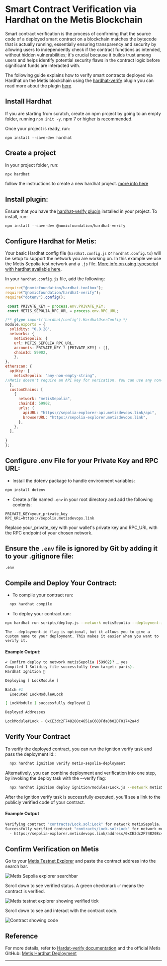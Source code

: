 # Smart Contract Verification via Hardhat on the Metis Blockchain

Smart contract verification is the process of confirming that the source code of a deployed smart contract on a blockchain matches the bytecode that is actually running, essentially ensuring transparency and security by allowing users to independently check if the contract functions as intended, without hidden vulnerabilities; it's crucial because it builds trust among users and helps identify potential security flaws in the contract logic before significant funds are interacted with. 

The following guide explains how to verify smart contracts deployed via Hardhat on the Metis blockchain using the [hardhat-verify](https://hardhat.org/hardhat-runner/plugins/nomicfoundation-hardhat-verify) plugin you can read more about the plugin [here](https://hardhat.org/hardhat-runner/plugins/nomicfoundation-hardhat-verify).

## Install Hardhat

If you are starting from scratch, create an npm project by going to an empty folder, running `npm init -y`. npm 7 or higher is recommended.

Once your project is ready, run:

```npm
npm install --save-dev hardhat
```

## Create a project

In your project folder, run: 

```bash
npx hardhat
```
follow the instructions to create a new hardhat project. [more info here](https://hardhat.org/getting-started/#quick-start)

## Install plugin:

 Ensure that you have the [hardhat-verify plugin](https://hardhat.org/hardhat-runner/plugins/nomicfoundation-hardhat-verify) installed in your project. To install, run:

```npm
npm install --save-dev @nomicfoundation/hardhat-verify
```

## Configure Hardhat for Metis:

Your basic Hardhat config file (`hardhat.config.js` or `hardhat.config.ts`) will be setup to support the network you are working on. In this example we use the Metis Sepolia test network and a `.js` file. [More info on using typescript with hardhat available here](https://hardhat.org/guides/typescript.html#typescript-support). 

In your `hardhat.config.js` file, add the following:

```javascript
require("@nomicfoundation/hardhat-toolbox");
require("@nomicfoundation/hardhat-verify");
require("dotenv").config();

 const PRIVATE_KEY = process.env.PRIVATE_KEY;
 const METIS_SEPOLIA_RPC_URL = process.env.RPC_URL;

/** @type import('hardhat/config').HardhatUserConfig */
module.exports = {
  solidity: "0.8.28",
  networks: {
    metisSepolia: {
    url: METIS_SEPOLIA_RPC_URL,
    accounts: PRIVATE_KEY ? [PRIVATE_KEY] : [],
    chainId: 59902,
    },
},
etherscan: {
  apiKey: {
    metisSepolia: "any-non-empty-string", 
//Metis doesn't require an API key for verication. You can use any non-empty string as a placeholder.
  },
  customChains: [
    {
      network: "metisSepolia",
      chainId: 59902,
      urls: {
        apiURL: "https://sepolia-explorer-api.metisdevops.link/api",
        browserURL: "https://sepolia-explorer.metisdevops.link",
      },
    },
  ],
      
}
};

```
## Configure .env File for your Private Key and RPC URL:

  - Install the dotenv package to handle environment variables:

```bash
npm install dotenv
```
  - Create a file named `.env` in your root directory and add the following contents:
```
PRIVATE_KEY=your_private_key
RPC_URL=https://sepolia.metisdevops.link
```
Replace your_private_key with your wallet's private key and RPC_URL with the RPC endpoint of your chosen network.

## Ensure the `.env` file is ignored by Git by adding it to your .gitignore file:

```
.env
```

## Compile and Deploy Your Contract:
 - To compile your contract run: 

``` bash
  npx hardhat compile
```
 - To deploy your contract run:

```bash
npx hardhat run scripts/deploy.js --network metisSepolia --deployment-id metis-sepolia-deployment
```
`The --deployment-id flag is optional, but it allows you to give a custom name to your deployment. This makes it easier when you want to verify it.`

#### Example Output:

```bash
✔ Confirm deploy to network metisSepolia (59902)? … yes
Compiled 1 Solidity file successfully (evm target: paris).
Hardhat Ignition 🚀

Deploying [ LockModule ]

Batch #1
  Executed LockModule#Lock

[ LockModule ] successfully deployed 🚀

Deployed Addresses

LockModule#Lock - 0xCE3dc2F748208c4651aC68DFda0b02DF01742a4d
```


## Verify Your Contract
To verify the deployed contract, you can run the ignition verify task and pass the deployment Id::

```bash
  npx hardhat ignition verify metis-sepolia-deployment
```

Alternatively, you can combine deployment and verification into one step, by invoking the deploy task with the --verify flag:

```bash
  npx hardhat ignition deploy ignition/modules/Lock.js --network metisSepolia --verify
```

After the ignition verify task is successfully executed, you'll see a link to the publicly verified code of your contract.

#### Example Output

```bash
Verifying contract "contracts/Lock.sol:Lock" for network metisSepolia...
Successfully verified contract "contracts/Lock.sol:Lock" for network metisSepolia:
  - https://sepolia-explorer.metisdevops.link/address/0xCE3dc2F748208c4651aC68DFda0b02DF01742a4d#code
```

## Confirm Verification on Metis

Go to your [Metis Testnet Explorer](https://sepolia-explorer.metisdevops.link/) and paste the contract address into the search bar.

![Metis Sepolia explorer searchbar](./assets/testnet-1.png)

Scroll down to see verified status. A green checkmark ✅ means the contract is verified.

![Metis testnet explorer showing verified tick](./assets/metis-testnet-explorer.png)

Scroll down to see and interact with the contract code. 

![Contract showing code](./assets/contract-code.png)

## Reference
For more details, refer to [Hardat-verify documentation](https://hardhat.org/hardhat-runner/plugins/nomicfoundation-hardhat-verify) and the official Metis GitHub: [Metis Hardhat Deployment](https://github.com/metis-edu/Deploy-Smart-Contract-Hardhat) 

---